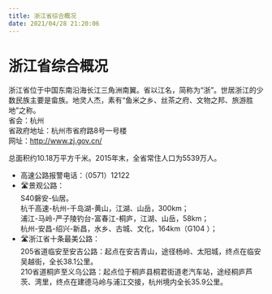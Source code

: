 ```yaml
---
title: 浙江省综合概况  
date: 2021/04/28 21:20:06  
---
```

  
# 浙江省综合概况  
浙江省位于中国东南沿海长江三角洲南翼。省以江名，简称为“浙”。世居浙江的少数民族主要是畲族。地灵人杰，素有“鱼米之乡、丝茶之府、文物之邦、旅游胜地”之称。   
省会：杭州  
省政府地址：杭州市省府路8号一号楼  
网址：http://www.zj.gov.cn/  
  
总面积约10.18万平方千米。2015年末，全省常住人口为5539万人。   
* 高速公路报警电话：（0571）12122  
* 🛣️景观公路：  
S40磐安-仙居。   
杭千高速-杭州-千岛湖-黄山，江湖、山岳，300km；  
浦江-马岭-严子陵钓台-富春江-桐庐，江湖、山岳，58km；  
杭州-安昌-绍兴-新昌，水乡、古城、文化，164km（G104 ）；  
* 🛣️浙江省十条最美公路：  
205省道临安至安吉公路：起点在安吉青山，途径杨岭、太阳城，终点在临安吴越街，全长38.1公里。   
210省道桐庐至义乌公路：起点位于桐庐县桐君街道老汽车站，途经桐庐芦茨、湾里，终点在建德马岭与浦江交接，杭州境内全长35.9公里。   
